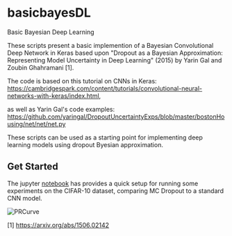 # basicbayesDL
Basic Bayesian Deep Learning

These scripts present a basic implemention of a Bayesian Convolutional Deep Network in Keras based upon
"Dropout as a Bayesian Approximation: Representing Model Uncertainty in Deep Learning" (2015)
by Yarin Gal and Zoubin Ghahramani [1].

The code is based on this tutorial on CNNs in Keras:
https://cambridgespark.com/content/tutorials/convolutional-neural-networks-with-keras/index.html,

as well as Yarin Gal's code examples:
https://github.com/yaringal/DropoutUncertaintyExps/blob/master/bostonHousing/net/net/net.py

These scripts can be used as a starting point for implementing deep learning models using dropout Byesian
approximation.

## Get Started

The jupyter [notebook](notebooks/run_bbdl_experiment.ipynb) has provides a quick setup for running some experiments on the CIFAR-10 dataset, 
comparing MC Dropout to a standard CNN model.

![PRCurve](class8.jpg)


[1] https://arxiv.org/abs/1506.02142
